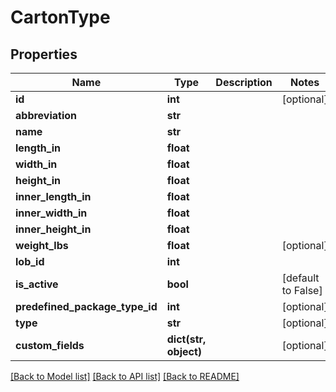 # CartonType

## Properties
Name | Type | Description | Notes
------------ | ------------- | ------------- | -------------
**id** | **int** |  | [optional] 
**abbreviation** | **str** |  | 
**name** | **str** |  | 
**length_in** | **float** |  | 
**width_in** | **float** |  | 
**height_in** | **float** |  | 
**inner_length_in** | **float** |  | 
**inner_width_in** | **float** |  | 
**inner_height_in** | **float** |  | 
**weight_lbs** | **float** |  | [optional] 
**lob_id** | **int** |  | 
**is_active** | **bool** |  | [default to False]
**predefined_package_type_id** | **int** |  | [optional] 
**type** | **str** |  | [optional] 
**custom_fields** | **dict(str, object)** |  | [optional] 

[[Back to Model list]](../README.md#documentation-for-models) [[Back to API list]](../README.md#documentation-for-api-endpoints) [[Back to README]](../README.md)


